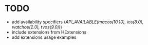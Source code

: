 # TODO

- add availability specifiers (*API_AVAILABLE(macos(10.10), ios(8.0), watchos(2.0), tvos(9.0))*)
- include extensions from HExtensions
- add extensions usage examples